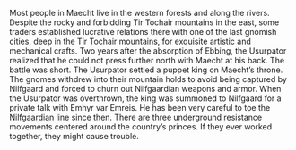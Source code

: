 Most people in Maecht live in the western forests and along the rivers. Despite the rocky and forbidding Tir Tochair mountains in the east, some traders established lucrative relations there with one of the last gnomish cities, deep in the Tir Tochair mountains, for exquisite artistic and mechanical crafts. Two years after the absorption of Ebbing, the Usurpator realized that he could not press further north with Maecht at his back. The battle was short. The Usurpator settled a puppet king on Maecht’s throne. The gnomes withdrew into their mountain holds to avoid being captured by Nilfgaard and forced to churn out Nilfgaardian weapons and armor. When the Usurpator was overthrown, the king was summoned to Nilfgaard for a private talk with Emhyr var Emreis. He has been very careful to toe the Nilfgaardian line since then. There are three underground resistance movements centered around the country’s princes. If they ever worked together, they might cause trouble.